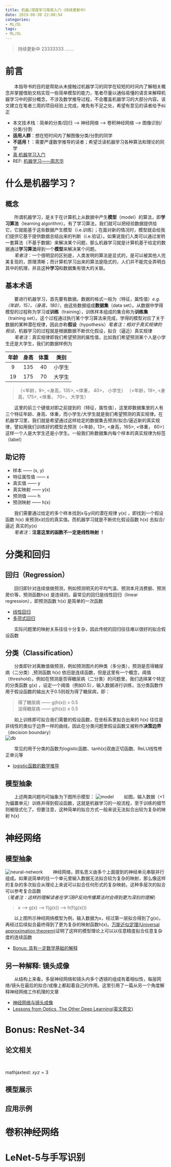 ```yaml
---
title: 机器/深度学习简易入门（持续更新中）
date: 2019-08-30 22:08:54
categories:
- ML/DL
tags:
- ML/DL
---
```

> 持续更新中 23333333 .......

# 前言
&emsp;&emsp;本指导书的目的是帮助从未接触过机器学习的同学在较短的时间内了解相关概念并掌握借助文档实现一些简单模型的能力，笔者尽量以通俗易懂的语言来解释机器学习中的部分概念，不涉及数学推导过程，不会覆盖机器学习的大部分内容。该文建立在笔者三周的项目经验上完成，难免有不足之处，希望有意见的读者给予纠正
* 本文技术栈：简单的分类/回归 ——> 神经网络 ——> 卷积神经网络 ——> 图像识别/分类/分割
* **适用人群**：想在短时间内了解图像分类/分割的同学
* **不适用！**：需要严谨数学推导的读者；希望泛读机器学习各种算法和理论的同学
* [真·机器学习入门](http://www.ai-start.com/)
* REF: [机器学习——周志华](https://www.jianshu.com/p/a50aca402ca6)
# 什么是机器学习？
## 概念
&emsp;&emsp;所谓机器学习，是关于在计算机上从数据中产生**模型**（model）的算法，即**学习算法**（learning algorithm）。有了学习算法，我们就可以把经验数据提供给它，它就能基于这些数据产生模型（i.e.训练）；在面对新的情况时，模型就会给我们提供它基于提供数据总结出来的判断（i.e.验证）。如果说我们人类可以通过发明一套算法（不基于数据）来解决某个问题，那么机器学习就是计算机基于给定的数据通过**学习算法**得到一个**模型**来解决某个问题。<br>
&emsp;&emsp;*笔者注*：一个很明显的区别是，人类发明的算法是显式的，是可以被其他人完美复现的，原理清晰；而计算机学习出来的算法是隐式的，人们并不能完全弄明白其中的机理，并且这种**学习**和数据集有很大的关联。
## 基本术语
&emsp;&emsp;要进行机器学习，首先要有数据。数据的格式一般为（特征，属性值）*e.g. （年龄，15），（身高，180）*，由这些数据组成**数据集**（data set）。从数据中学得模型的过程称为学习或**训练**（training），训练样本组成的集合称为**训练集**（training set）。这个过程通过执行某个学习算法来完成，学得的模型对应了关于数据的某种潜在规律，因此亦称**假设**（hypothesis）*笔者注：相对于真实规律的假设*，机器学习的过程就是根据数据不断优化假设，拟合（逼近）真实规律<br>
&emsp;&emsp;*笔者注*：真实规律即我们希望预测的属性值，比如我们希望预测某个人是小学生还是大学生，我们的数据样例为

| 年龄 | 身高 | 体重 | 类别 |
| :-: | :-: | :-: | :-: |
| 9 | 135 | 40 | 小学生 |
| 19 | 175 | 70 | 大学生 |

> （<年龄，9>, <身高，135>, <体重， 40>， 小学生）
> （<年龄，19>, <身高，175>, <体重， 70>， 大学生）

&emsp;&emsp;这里的前三个键值对即之前提到的（特征，属性值），这里即数据集里的人有三个特征年龄、身高、体重，而小学生/大学生就是我们希望预测的真实规律。在机器学习里，我们就是希望通过这样给定的数据集去预测/拟合/逼近新的真实规律，譬如用我们训练好的模型去预测（<年龄，13>, <身高，165>, <体重， 60>）这样一个人是大学生还是小学生。一般我们称数据集内每个样本的真实规律为标签（label）

## 助记符
* 样本 —— (x, y)
* 特征属性值 —— x
* 真实值 —— y
* 真实映射 —— y(x)
* 预测值 —— h
* 预测映射 —— h(x)<br>

&emsp;&emsp;我们需要通过给定的多个样本找到x与y间的潜在规律 y(x) ，即找到一个假设函数 h(x) 来预测x对应的真实值。而机器学习就是不断优化假设函数 h(x) 去拟合/逼近 真实的y(x)<br>
&emsp;&emsp;*笔者注*：**注意这里的函数不一定是线性映射 ！**

# 分类和回归
## 回归（Regression）
&emsp;&emsp;回归即针对连续值做预测，例如预测明天的平均气温、预测本月消费额、预测房价等，预测函数h(x) 是连续的。最常见的回归是线性回归（linear regression），即预测函数 h(x) 是简单的一次函数
* [线性回归](https://baike.baidu.com/item/%E7%BA%BF%E6%80%A7%E5%9B%9E%E5%BD%92/8190345?fr=aladdin)
* [多项式回归](https://baike.baidu.com/item/%E5%A4%9A%E9%A1%B9%E5%BC%8F%E5%9B%9E%E5%BD%92/21505384?fr=aladdin)<br>

&emsp;&emsp;实际问题里的映射关系往往十分复杂，因此传统的回归往往难以很好的拟合假设函数

## 分类（Classification）
&emsp;&emsp;分类即针对离散值做预测，例如预测图片的种类（多分类），预测是否得糖尿病（二分类）,预测函数 h(x) 依旧是连续函数，但是这里有一个概念，阈值（threshold）。例如在预测是否得糖尿病（二分类）的问题里，我们选择某个特定的分类函数 g(x) ，设定一个阈值（例如0.5），输入数据进行训练，当分类函数作用于假设函数的输出大于0.5则视为得了糖尿病，即：
> 得了糖尿病 —— g(h(x)) > 0.5<br>
> 没得糖尿病 —— g(h(x)) ≤ 0.5

&emsp;&emsp;如上训练即可拟合我们需要的假设函数，在坐标系里拟合出来的 h(x) 往往是非线性的类似于边界一样的曲线，因此在分类问题里假设函数又被称作**决策边界**（decision boundary）<br>
![db](https://www.jianguoyun.com/c/tblv2/UfrtbTY3CTRFyy0zC2fdWYVt2vM_TTqWkQNHMzSbwxcsI58_MWrgr5PybGy2nS1qjofI7lcN/WcO8-wmcCUitMz9UdCS3FQ/l)

&emsp;&emsp;常见的用于分类的函数为logistic函数、tanh(x)双曲正切函数、ReLU线性修正单元等
* [logistic函数的数学推导](https://blog.csdn.net/AriesSurfer/article/details/41310525)

## 模型抽象
&emsp;&emsp;上述两类问题均可抽象为下图所示模型：
![model](https://www.jianguoyun.com/c/tblv2/aTuIN1r8tYXw-TjQNnPdrQ5UFFgyrMVTccbLI901RKbIpnpTGvpZRZDeDYZP5vS5U6ykqEtG/U5sS2VbI7ZBnsrmA0bGp1A/l)
&emsp;&emsp;如图，输入数据（+1为偏置单元）训练并得到假设函数，这就是机器学习的一般流程，至于训练的细节则被隐式化了。但要注意，这种简单的拟合方式一般来说无法拟合出较为复杂的映射 h(x) 

# 神经网络
## 模型抽象
![neural-network](https://www.jianguoyun.com/c/tblv2/RLigLsxzlVUHSHPKZATIjoz-Xi4jyiGQgeW0nBRUf3Glryyb7Zvynv_axQjvhf4aey6Lpj5B/YBZoYj-SX9nbTs0qkX9a3Q/l)
&emsp;&emsp;神经网络，顾名思义由多个上面提到的神经单元串联并行组成。如果说简单的往一个单元里输入数据无法拟合较为复杂的映射，那么像这样的复杂的多次拟合从理论上来说可以拟合任何形式的复杂映射。这种多层次的拟合可以参考复合函数<br>
（*笔者注：这样的理解读者在学习BP反向传播算法时会得到更为深刻的理解*）
> x ——> g(x) ——> f(g(x)) ——> h(f(g(x)))

&emsp;&emsp;以上图所示神经网络模型为例，输入数据为x，经过第一层拟合得到了g(x)，再经过后续拟合最终得到了更为复杂的映射函数h(x)。[万能近似定理(Universal approximation theorem)](https://www.sciencedirect.com/science/article/pii/089360809190009T)证明了这样的模型理论上可以以任意精度拟合任意复杂度的连续函数
* [Bonus: 具有一定数学基础的解释](https://www.cnblogs.com/yeluzi/p/7491619.html)

## 另一种解释: 镜头成像
&emsp;&emsp;从结构上来看，多层神经网络和镜头内多个透镜的组成有着相似性，每层网络/镜头在最后的拟合/成像上都起着自己的作用。这里引用了一篇从另一个角度解释神经网络工作机理的文章
* [神经网络与镜头成像](https://www.zhihu.com/question/263672028/answer/430179912)
* [Lessons from Optics, The Other Deep Learning(英文原文)](http://www.argmin.net/2018/01/25/optics/)

# Bonus: ResNet-34
## 论文相关
&emsp;&emsp;

mathjaxtest: $xyz=3$

## 模型展示

## 应用示例

# 卷积神经网络

# LeNet-5与手写识别